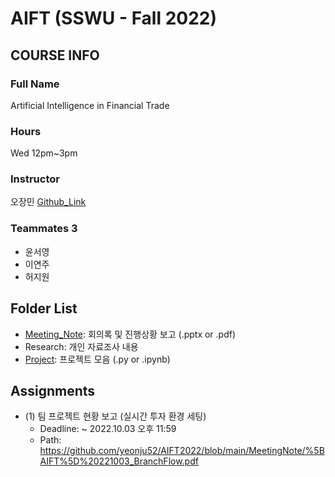 # AIFT (SSWU - Fall 2022)

## COURSE INFO
### Full Name
  Artificial Intelligence in Financial Trade
### Hours
  Wed 12pm~3pm
### Instructor
  오장민 [Github_Link](https://github.com/jangmino/AIFT2022.git)
### Teammates 3
  - 윤서영
  - 이연주
  - 허지원

## Folder List
- [Meeting_Note](https://github.com/yeonju52/AIFT2022/tree/main/MeetingNote): 회의록 및 진행상황 보고 (.pptx or .pdf)
- Research: 개인 자료조사 내용
- [Project](https://github.com/yeonju52/AIFT2022/tree/main/Project): 프로젝트 모음 (.py or .ipynb)


## Assignments
- (1) 팀 프로젝트 현황 보고 (실시간 투자 환경 세팅)
  - Deadline: ~ 2022.10.03 오후 11:59
  - Path: https://github.com/yeonju52/AIFT2022/blob/main/MeetingNote/%5BAIFT%5D%20221003_BranchFlow.pdf
